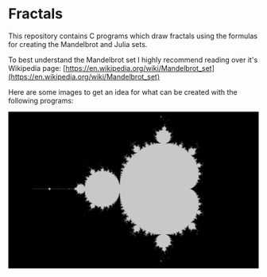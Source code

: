 # Fractals
This repository contains C programs which draw fractals using the formulas for creating the Mandelbrot and Julia sets.

To best understand the Mandelbrot set I highly recommend reading over it's Wikipedia page: [https://en.wikipedia.org/wiki/Mandelbrot_set](https://en.wikipedia.org/wiki/Mandelbrot_set)

Here are some images to get an idea for what can be created with the following programs:

![alt text](https://github.com/william-shue/Fractals/blob/master/readme-images/Screen%20Shot%202019-11-18%20at%208.31.20%20PM.png)
